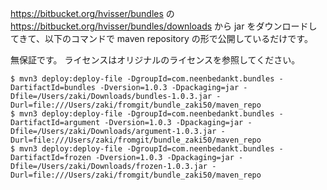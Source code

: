 https://bitbucket.org/hvisser/bundles の https://bitbucket.org/hvisser/bundles/downloads から jar をダウンロードしてきて、以下のコマンドで maven repository の形で公開しているだけです。

無保証です。
ライセンスはオリジナルのライセンスを参照してください。

```
$ mvn3 deploy:deploy-file -DgroupId=com.neenbedankt.bundles -DartifactId=bundles -Dversion=1.0.3 -Dpackaging=jar -Dfile=/Users/zaki/Downloads/bundles-1.0.3.jar -Durl=file:///Users/zaki/fromgit/bundle_zaki50/maven_repo
$ mvn3 deploy:deploy-file -DgroupId=com.neenbedankt.bundles -DartifactId=argument -Dversion=1.0.3 -Dpackaging=jar -Dfile=/Users/zaki/Downloads/argument-1.0.3.jar -Durl=file:///Users/zaki/fromgit/bundle_zaki50/maven_repo
$ mvn3 deploy:deploy-file -DgroupId=com.neenbedankt.bundles -DartifactId=frozen -Dversion=1.0.3 -Dpackaging=jar -Dfile=/Users/zaki/Downloads/frozen-1.0.3.jar -Durl=file:///Users/zaki/fromgit/bundle_zaki50/maven_repo
```
